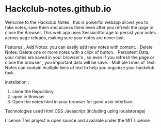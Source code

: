 # Hackclub-notes.github.io
 
Welcome to the Hackclub Notes , this is powerful webapp allows you to take notes, save them and access them even after you refresh the page or close the Browser. This web app uses SessionStorage to persist your notes across page reloads, making sure your notes are never lost.

Features 
. Add Notes: you can easily add new notes with content.
. Delete Notes: Delete one or more notes with a click of button.
. Persistent Data; your notes are saved in your browser's , so even if you refresh the page or close the browser , you important data will be save.
. Multiple Lines of Text: Notes can contain multiple lines of text to help you organize your hackclub task .

installation :
1. clone the Repository
2. open in Browser
3. Open the notes.html  in your browser for good user interface.

Technologies used
Html
CSS
Javascript (including using localstorage)

License 
This project is open source and available under the MIT License